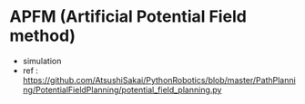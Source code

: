 # APFM (Artificial Potential Field method)
- simulation
- ref : https://github.com/AtsushiSakai/PythonRobotics/blob/master/PathPlanning/PotentialFieldPlanning/potential_field_planning.py
